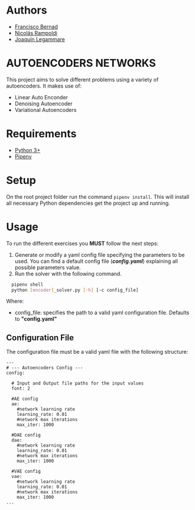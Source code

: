 # Authors

- [Francisco Bernad](https://github.com/FrBernad)
- [Nicolás Rampoldi](https://github.com/NicolasRampoldi)
- [Joaquín Legammare](https://github.com/JoacoLega)

# AUTOENCODERS NETWORKS

This project aims to solve different problems using a variety of autoencoders.
It makes use of:
- Linear Auto Enconder
- Denoising Autoencoder
- Variational Autoencoders

# Requirements

- [Python 3+](https://www.python.org/downloads/)
- [Pipenv](https://pipenv.pypa.io/en/latest/)

# Setup

On the root project folder run the command `pipenv install`. This will install all necessary Python dependencies get the
project up and running.

# Usage

To run the different exercises you **MUST** follow the next steps:

1. Generate or modify a yaml config file specifying the parameters to be used. You can find a default
   config file (***config.yaml***) explaining all possible parameters value.
2. Run the solver with the following command.

```bash
  pipenv shell 
  python [encoder]_solver.py [-h] [-c config_file]
```

Where:

- config_file: specifies the path to a valid yaml configuration file. Defaults to **"config.yaml"**

## Configuration File

The configuration file must be a valid yaml file with the following structure:

```
---
# --- Autoencoders Config ---
config:

  # Input and Output file paths for the input values
  font: 2

  #AE config
  ae:
    #network learning rate
    learning_rate: 0.01
    #network max iterations
    max_iter: 1000

  #DAE config
  dae:
    #network learning rate
    learning_rate: 0.01
    #network max iterations
    max_iter: 1000

  #VAE config
  vae:
    #network learning rate
    learning_rate: 0.01
    #network max iterations
    max_iter: 1000
...
```
